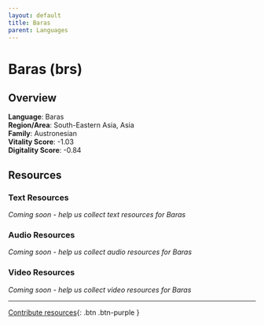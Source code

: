 ```yaml
---
layout: default
title: Baras
parent: Languages
---
```


# Baras (brs)

## Overview

**Language**: Baras  
**Region/Area**: South-Eastern Asia, Asia  
**Family**: Austronesian  
**Vitality Score**: -1.03  
**Digitality Score**: -0.84  

## Resources

### Text Resources
*Coming soon - help us collect text resources for Baras*

### Audio Resources
*Coming soon - help us collect audio resources for Baras*

### Video Resources
*Coming soon - help us collect video resources for Baras*

---

[Contribute resources](https://fairtrain.github.io/){: .btn .btn-purple }
